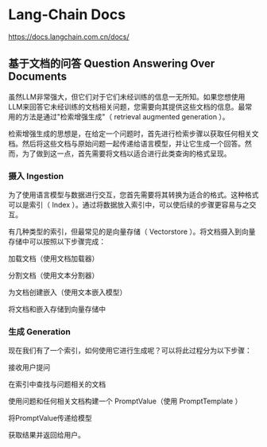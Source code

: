 # Lang-Chain Docs

https://docs.langchain.com.cn/docs/

## 基于文档的问答 Question Answering Over Documents

虽然LLM非常强大，但它们对于它们未经训练的信息一无所知。如果您想使用LLM来回答它未经训练的文档相关问题，您需要向其提供这些文档的信息。最常用的方法是通过"检索增强生成"（ retrieval augmented generation ）。

检索增强生成的思想是，在给定一个问题时，首先进行检索步骤以获取任何相关文档。然后将这些文档与原始问题一起传递给语言模型，并让它生成一个回答。然而，为了做到这一点，首先需要将文档以适合进行此类查询的格式呈现。

### 摄入 Ingestion
为了使用语言模型与数据进行交互，您首先需要将其转换为适合的格式。这种格式可以是索引（ Index ）。通过将数据放入索引中，可以使后续的步骤更容易与之交互。

有几种类型的索引，但最常见的是向量存储（ Vectorstore ）。将文档摄入到向量存储中可以按照以下步骤完成：

加载文档（使用文档加载器）

分割文档（使用文本分割器）

为文档创建嵌入（使用文本嵌入模型）

将文档和嵌入存储到向量存储中

### 生成 Generation
现在我们有了一个索引，如何使用它进行生成呢？可以将此过程分为以下步骤：

接收用户提问

在索引中查找与问题相关的文档

使用问题和任何相关文档构建一个 PromptValue（使用 PromptTemplate ）

将PromptValue传递给模型

获取结果并返回给用户。